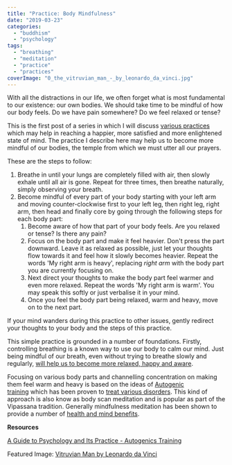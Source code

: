 ```yaml
---
title: "Practice: Body Mindfulness"
date: "2019-03-23"
categories: 
  - "buddhism"
  - "psychology"
tags: 
  - "breathing"
  - "meditation"
  - "practice"
  - "practices"
coverImage: "0_the_vitruvian_man_-_by_leonardo_da_vinci.jpg"
---
```


With all the distractions in our life, we often forget what is most fundamental to our existence: our own bodies. We should take time to be mindful of how our body feels. Do we have pain somewhere? Do we feel relaxed or tense?

This is the first post of a series in which I will discuss [various practices](http://spearoflight.blog/2019/04/19/practices-for-enlightenment/) which may help in reaching a happier, more satisfied and more enlightened state of mind. The practice I describe here may help us to become more mindful of our bodies, the temple from which we must utter all our prayers.

These are the steps to follow:

1. Breathe in until your lungs are completely filled with air, then slowly exhale until all air is gone. Repeat for three times, then breathe naturally, simply observing your breath.
2. Become mindful of every part of your body starting with your left arm and moving counter-clockwise first to your left leg, then right leg, right arm, then head and finally core by going through the following steps for each body part:
    1. Become aware of how that part of your body feels. Are you relaxed or tense? Is there any pain?
    2. Focus on the body part and make it feel heavier. Don't press the part downward. Leave it as relaxed as possible, just let your thoughts flow towards it and feel how it slowly becomes heavier. Repeat the words 'My right arm is heavy', replacing _right arm_ with the body part you are currently focusing on.
    3. Next direct your thoughts to make the body part feel warmer and even more relaxed. Repeat the words 'My right arm is warm'. You may speak this softly or just verbalise it in your mind.
    4. Once you feel the body part being relaxed, warm and heavy, move on to the next part.

If your mind wanders during this practice to other issues, gently redirect your thoughts to your body and the steps of this practice.

This simple practice is grounded in a number of foundations. Firstly, controlling breathing is a known way to use our body to calm our mind. Just being mindful of our breath, even without trying to breathe slowly and regularly, [will help us to become more relaxed, happy and aware](https://www.nytimes.com/2014/01/19/magazine/breathing-in-vs-spacing-out.html).

Focusing on various body parts and channelling concentration on making them feel warm and heavy is based on the ideas of [Autogenic training](https://en.wikipedia.org/wiki/Autogenic_training) which has been proven to [treat various disorders](https://link.springer.com/article/10.1023%2FA%3A1014576505223). This kind of approach is also know as body scan meditation and is popular as part of the Vipassana tradition. Generally mindfulness meditation has been shown to provide a number of [health and mind benefits](https://www.sciencedirect.com/science/article/pii/S0165032710006087?via%3Dihub).

**Resources**

[A Guide to Psychology and Its Practice - Autogenics Training](http://www.guidetopsychology.com/autogen.htm)

Featured Image: [Vitruvian Man by Leonardo da Vinci](https://commons.wikimedia.org/wiki/File:0_The_Vitruvian_Man_-_by_Leonardo_da_Vinci.jpg)

